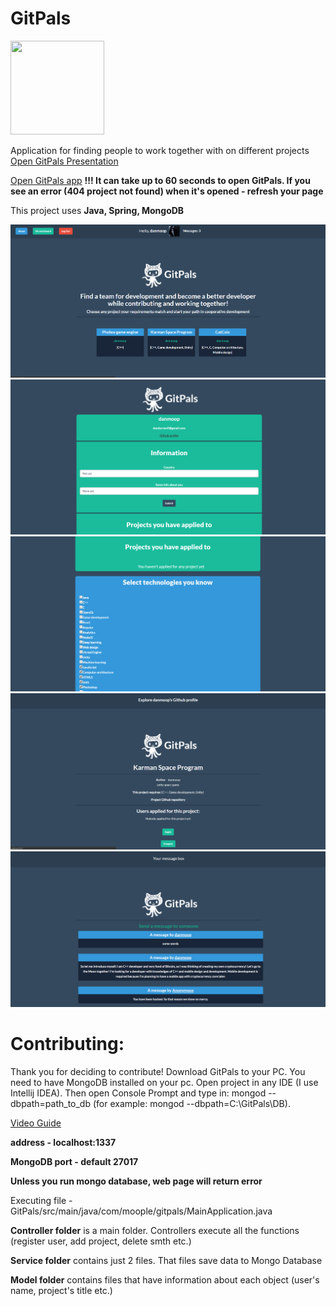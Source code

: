 # GitPals

<img src="https://image.flaticon.com/icons/svg/89/89341.svg" width="150" height="150">

Application for finding people to work together with on different projects
[Open GitPals Presentation](https://danmoop.github.io/GitPals-Showcase/)

[Open GitPals app](https://gitpals.herokuapp.com/) **!!! It can take up to 60 seconds to open GitPals. If you see an error (404 project not found) when it's opened - refresh your page**

This project uses **Java, Spring, MongoDB**

![image](gallery/main.png)
![image](gallery/d1.png)
![image](gallery/d2.png)
![image](gallery/project1.png)
![image](gallery/messages.png)

# Contributing:
Thank you for deciding to contribute! Download GitPals to your PC. You need to have MongoDB installed on your pc.
Open project in any IDE (I use Intellij IDEA). Then open Console Prompt and type in: mongod --dbpath=path_to_db (for example: mongod --dbpath=C:\GitPals\DB). 

[Video Guide](https://youtu.be/JbvxJyXmOEM)

**address - localhost:1337**

**MongoDB port - default 27017**

**Unless you run mongo database, web page will return error**

Executing file - GitPals/src/main/java/com/moople/gitpals/MainApplication.java

**Controller folder** is a main folder. Controllers execute all the functions (register user, add project, delete smth etc.)

**Service folder** contains just 2 files. That files save data to Mongo Database

**Model folder** contains files that have information about each object (user's name, project's title etc.)
